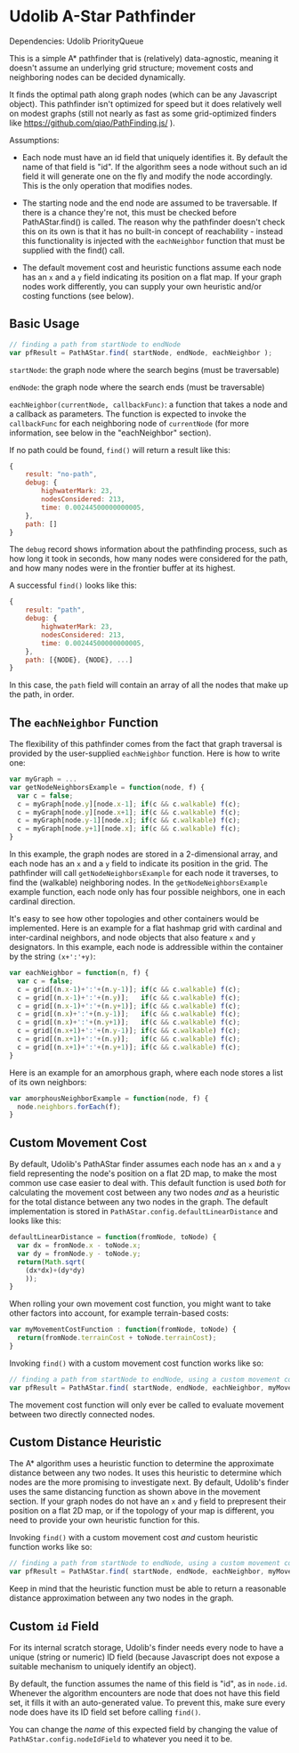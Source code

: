# Udolib A-Star Pathfinder

Dependencies: Udolib PriorityQueue

This is a simple A* pathfinder that is (relatively) data-agnostic, meaning
it doesn't assume an underlying grid structure; movement costs and neighboring nodes
can be decided dynamically.

It finds the optimal path along graph nodes (which can be any Javascript object).
This pathfinder isn't optimized for speed but it does relatively well on modest
graphs (still not nearly as fast as some grid-optimized finders like https://github.com/qiao/PathFinding.js/ ).

Assumptions: 

* Each node must have an id field that uniquely identifies it. By default the name of that field is "id". If the algorithm sees a node without such an id field it will generate one on the fly and modify the node accordingly. This is the only operation that modifies nodes.

* The starting node and the end node are assumed to be traversable. If there is a chance they're not, this must be checked before PathAStar.find() is called. The reason why the pathfinder doesn't check this on its own is that it has no built-in concept of reachability - instead this functionality is injected with the `eachNeighbor` function that must be supplied with the find() call.

* The default movement cost and heuristic functions assume each node has an `x` and a `y` field indicating its position on a flat map. If your graph nodes work differently, you can supply your own heuristic and/or costing functions (see below).

## Basic Usage

```javascript
// finding a path from startNode to endNode
var pfResult = PathAStar.find( startNode, endNode, eachNeighbor );
```

`startNode`: the graph node where the search begins (must be traversable)

`endNode`: the graph node where the search ends (must be traversable)

`eachNeighbor(currentNode, callbackFunc)`: a function that takes a node and a callback as parameters. The function is expected to invoke the `callbackFunc` for each neighboring node of `currentNode` (for more information, see below in the "eachNeighbor" section).

If no path could be found, `find()` will return a result like this:

```javascript
{ 
	result: "no-path", 
	debug: {
		highwaterMark: 23,
		nodesConsidered: 213,
		time: 0.00244500000000005,
	}, 
	path: []
}
```

The `debug` record shows information about the pathfinding process, such as how long it took in seconds, how many nodes were considered for the path, and how many nodes were in the frontier buffer at its highest.

A successful `find()` looks like this:

```javascript
{ 
	result: "path", 
	debug: {
		highwaterMark: 23,
		nodesConsidered: 213,
		time: 0.00244500000000005,
	}, 
	path: [{NODE}, {NODE}, ...]
}
```

In this case, the `path` field will contain an array of all the nodes that make up the path, in order.

## The `eachNeighbor` Function

The flexibility of this pathfinder comes from the fact that graph traversal is provided by the user-supplied `eachNeighbor` function. Here is how to write one:

```javascript
var myGraph = ...
var getNodeNeighborsExample = function(node, f) {
  var c = false;
  c = myGraph[node.y][node.x-1]; if(c && c.walkable) f(c);
  c = myGraph[node.y][node.x+1]; if(c && c.walkable) f(c);
  c = myGraph[node.y-1][node.x]; if(c && c.walkable) f(c);
  c = myGraph[node.y+1][node.x]; if(c && c.walkable) f(c);
}
```

In this example, the graph nodes are stored in a 2-dimensional array, and each node has an `x` and a `y` field to indicate its position in the grid. The pathfinder will call `getNodeNeighborsExample` for each node it traverses, to find the (walkable) neighboring nodes. In the `getNodeNeighborsExample` example function, each node only has four possible neighbors, one in each cardinal direction. 

It's easy to see how other topologies and other containers would be implemented. Here is an example for a flat hashmap grid with cardinal and inter-cardinal neighbors, and node objects that also feature `x` and `y` designators. In this example, each node is addressible within the container by the string `(x+':'+y)`:

```javascript
var eachNeighbor = function(n, f) {
  var c = false;
  c = grid[(n.x-1)+':'+(n.y-1)]; if(c && c.walkable) f(c);
  c = grid[(n.x-1)+':'+(n.y)];   if(c && c.walkable) f(c);
  c = grid[(n.x-1)+':'+(n.y+1)]; if(c && c.walkable) f(c);
  c = grid[(n.x)+':'+(n.y-1)];   if(c && c.walkable) f(c);
  c = grid[(n.x)+':'+(n.y+1)];   if(c && c.walkable) f(c);
  c = grid[(n.x+1)+':'+(n.y-1)]; if(c && c.walkable) f(c);
  c = grid[(n.x+1)+':'+(n.y)];   if(c && c.walkable) f(c);
  c = grid[(n.x+1)+':'+(n.y+1)]; if(c && c.walkable) f(c);
}
```

Here is an example for an amorphous graph, where each node stores a list of its own neighbors:

```javascript
var amorphousNeighborExample = function(node, f) {
  node.neighbors.forEach(f);
}
```

## Custom Movement Cost

By default, Udolib's PathAStar finder assumes each node has an `x` and a `y` field representing the node's position on a flat 2D map, to make the most common use case easier to deal with. This default function is used _both_ for calculating the movement cost between any two nodes _and_ as a heuristic for the total distance between any two nodes in the graph. The default implementation is stored in `PathAStar.config.defaultLinearDistance` and looks like this:

```javascript
defaultLinearDistance = function(fromNode, toNode) {
  var dx = fromNode.x - toNode.x;
  var dy = fromNode.y - toNode.y;
  return(Math.sqrt(
    (dx*dx)+(dy*dy)
    ));
}
```

When rolling your own movement cost function, you might want to take other factors into account, for example terrain-based costs:

```javascript
var myMovementCostFunction : function(fromNode, toNode) {
  return(fromNode.terrainCost + toNode.terrainCost);
}
```

Invoking `find()` with a custom movement cost function works like so:

```javascript
// finding a path from startNode to endNode, using a custom movement cost function
var pfResult = PathAStar.find( startNode, endNode, eachNeighbor, myMovementCostFunction );
```

The movement cost function will only ever be called to evaluate movement between two directly connected nodes.

## Custom Distance Heuristic

The A* algorithm uses a heuristic function to determine the approximate distance between any two nodes. It uses this heuristic to determine which nodes are the more promising to investigate next. By default, Udolib's finder uses the same distancing function as shown above in the movement section. If your graph nodes do not have an `x` and `y` field to prepresent their position on a flat 2D map, or if the topology of your map is different, you need to provide your own heuristic function for this.

Invoking `find()` with a custom movement cost _and_ custom heuristic function works like so:

```javascript
// finding a path from startNode to endNode, using a custom movement cost function
var pfResult = PathAStar.find( startNode, endNode, eachNeighbor, myMovementCostFunction, myHeuristic );
```

Keep in mind that the heuristic function must be able to return a reasonable distance approximation between any two nodes in the graph.

## Custom `id` Field

For its internal scratch storage, Udolib's finder needs every node to have a unique (string or numeric) ID field (because Javascript does not expose a suitable mechanism to uniquely identify an object).

By default, the function assumes the name of this field is "id", as in `node.id`. Whenever the algorithm encounters are node that does not have this field set, it fills it with an auto-generated value. To prevent this, make sure every node does have its ID field set before calling `find()`.

You can change the _name_ of this expected field by changing the value of `PathAStar.config.nodeIdField` to whatever you need it to be.














































